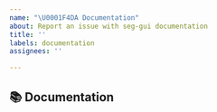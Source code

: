 ```yaml
---
name: "\U0001F4DA Documentation"
about: Report an issue with seg-gui documentation
title: ''
labels: documentation
assignees: ''

---
```


## 📚 Documentation
<!-- A clear and concise description of the documentation that needs to be created/updated -->

